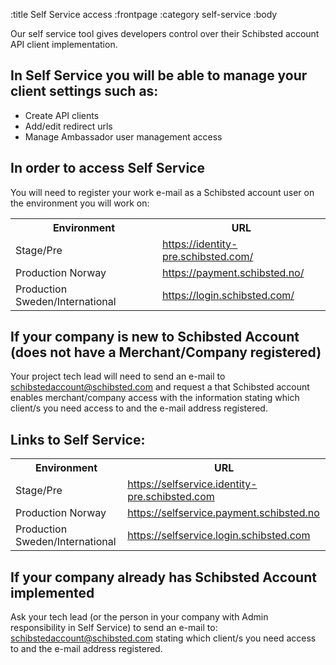 :title Self Service access
:frontpage
:category self-service
:body

Our self service tool gives developers control over their Schibsted account API client implementation.

## In Self Service you will be able to manage your client settings such as:
- Create API clients
- Add/edit redirect urls
- Manage Ambassador user management access

## In order to access Self Service

You will need to register your work e-mail as a Schibsted account user on the environment you will work on:
<table class="sectioned mbl" width="100%">
  <tr>
    <th>Environment</th>
    <th>URL</th>
  </tr>
  <tr>
    <td>Stage/Pre</td>
    <td><a href="https://identity-pre.schibsted.com/">https://identity-pre.schibsted.com/</a></td>
  </tr>
  <tr>
    <td>Production Norway</td>
    <td><a href="https://payment.schibsted.no/">https://payment.schibsted.no/</a></td>
  </tr>
  <tr>
    <td>Production Sweden/International</td>
    <td><a href="https://login.schibsted.com/">https://login.schibsted.com/</a></td>
  </tr>
</table>

## If your company is new to Schibsted Account (does not have a Merchant/Company registered)
Your project tech lead will need to send an e-mail to schibstedaccount@schibsted.com and request a that Schibsted account enables
merchant/company access with the information stating which client/s you need access to and the e-mail address registered.

## Links to Self Service:

<table class="sectioned mbl" width="100%">
  <tr>
    <th>Environment</th>
    <th>URL</th>
  </tr>
  <tr>
    <td>Stage/Pre</td>
    <td><a href="https://selfservice.identity-pre.schibsted.com">https://selfservice.identity-pre.schibsted.com</a></td>
  </tr>
  <tr>
    <td>Production Norway</td>
    <td><a href="https://selfservice.payment.schibsted.no">https://selfservice.payment.schibsted.no</a></td>
  </tr>
  <tr>
    <td>Production Sweden/International</td>
    <td><a href="https://selfservice.login.schibsted.com">https://selfservice.login.schibsted.com</a></td>
  </tr>
</table>

## If your company already has Schibsted Account implemented
Ask your tech lead (or the person in your company with Admin responsibility in Self Service) to send an
e-mail to: schibstedaccount@schibsted.com stating which client/s you need access to and the e-mail address registered.

